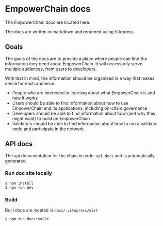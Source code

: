 # EmpowerChain docs

The EmpowerChain docs are located here.

The docs are written in markdown and rendered using Vitepress.

## Goals
The goals of the docs are to provide a place where people can find the information they need about EmpowerChain.
It will necessarily serve multiple audiences, from users to developers.

With that in mind, the information should be organized in a way that makes sense for each audience:
- People who are interested in learning about what EmpowerChain is and how it works
- Users should be able to find information about how to use EmpowerChain and its applications, including on-chain governance
- Developers should be able to find information about how (and why they might want) to build on EmpowerChain
- Validators should be able to find information about how to run a validator node and participate in the network

## API docs
The api documentation for the chain is under `api_docs` and is automatically generated.

### Run doc site locally

```shell
$ npm install
$ npm run dev
```

### Build

Built docs are located in `docs/.vitepress/dist`

```shell
$ npm run docs:build
```
